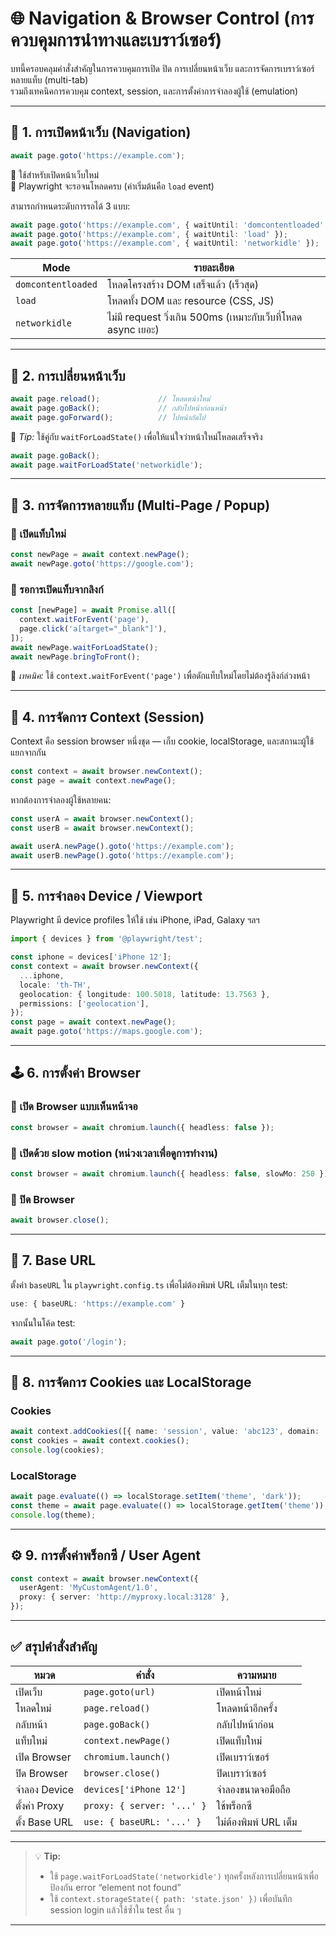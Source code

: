 # 🌐 Navigation & Browser Control (การควบคุมการนำทางและเบราว์เซอร์)

บทนี้ครอบคลุมคำสั่งสำคัญในการควบคุมการเปิด ปิด การเปลี่ยนหน้าเว็บ และการจัดการเบราว์เซอร์หลายแท็บ (multi-tab)  
รวมถึงเทคนิคการควบคุม context, session, และการตั้งค่าการจำลองผู้ใช้ (emulation)

---

## 🧭 1. การเปิดหน้าเว็บ (Navigation)

```ts
await page.goto('https://example.com');
```
🔹 ใช้สำหรับเปิดหน้าเว็บใหม่  
🔹 Playwright จะรอจนโหลดครบ (ค่าเริ่มต้นคือ `load` event)

สามารถกำหนดระดับการรอได้ 3 แบบ:
```ts
await page.goto('https://example.com', { waitUntil: 'domcontentloaded' });
await page.goto('https://example.com', { waitUntil: 'load' });
await page.goto('https://example.com', { waitUntil: 'networkidle' });
```

| Mode | รายละเอียด |
|------|-------------|
| `domcontentloaded` | โหลดโครงสร้าง DOM เสร็จแล้ว (เร็วสุด) |
| `load` | โหลดทั้ง DOM และ resource (CSS, JS) |
| `networkidle` | ไม่มี request วิ่งเกิน 500ms (เหมาะกับเว็บที่โหลด async เยอะ) |

---

## 🔁 2. การเปลี่ยนหน้าเว็บ

```ts
await page.reload();             // โหลดหน้าใหม่
await page.goBack();             // กลับไปหน้าก่อนหน้า
await page.goForward();          // ไปหน้าถัดไป
```

📘 *Tip:* ใช้คู่กับ `waitForLoadState()` เพื่อให้แน่ใจว่าหน้าใหม่โหลดเสร็จจริง

```ts
await page.goBack();
await page.waitForLoadState('networkidle');
```

---

## 📑 3. การจัดการหลายแท็บ (Multi-Page / Popup)

### 🔹 เปิดแท็บใหม่
```ts
const newPage = await context.newPage();
await newPage.goto('https://google.com');
```

### 🔹 รอการเปิดแท็บจากลิงก์
```ts
const [newPage] = await Promise.all([
  context.waitForEvent('page'),
  page.click('a[target="_blank"]'),
]);
await newPage.waitForLoadState();
await newPage.bringToFront();
```

📘 *เทคนิค:* ใช้ `context.waitForEvent('page')` เพื่อดักแท็บใหม่โดยไม่ต้องรู้ลิงก์ล่วงหน้า

---

## 🧩 4. การจัดการ Context (Session)

Context คือ session browser หนึ่งชุด — เก็บ cookie, localStorage, และสถานะผู้ใช้แยกจากกัน

```ts
const context = await browser.newContext();
const page = await context.newPage();
```

หากต้องการจำลองผู้ใช้หลายคน:
```ts
const userA = await browser.newContext();
const userB = await browser.newContext();

await userA.newPage().goto('https://example.com');
await userB.newPage().goto('https://example.com');
```

---

## 🧠 5. การจำลอง Device / Viewport

Playwright มี device profiles ให้ใช้ เช่น iPhone, iPad, Galaxy ฯลฯ

```ts
import { devices } from '@playwright/test';

const iphone = devices['iPhone 12'];
const context = await browser.newContext({
  ...iphone,
  locale: 'th-TH',
  geolocation: { longitude: 100.5018, latitude: 13.7563 },
  permissions: ['geolocation'],
});
const page = await context.newPage();
await page.goto('https://maps.google.com');
```

---

## 🕹️ 6. การตั้งค่า Browser

### 🔹 เปิด Browser แบบเห็นหน้าจอ
```ts
const browser = await chromium.launch({ headless: false });
```

### 🔹 เปิดด้วย slow motion (หน่วงเวลาเพื่อดูการทำงาน)
```ts
const browser = await chromium.launch({ headless: false, slowMo: 250 });
```

### 🔹 ปิด Browser
```ts
await browser.close();
```

---

## 📍 7. Base URL

ตั้งค่า `baseURL` ใน `playwright.config.ts` เพื่อไม่ต้องพิมพ์ URL เต็มในทุก test:
```ts
use: { baseURL: 'https://example.com' }
```

จากนั้นในโค้ด test:
```ts
await page.goto('/login');
```

---

## 🧩 8. การจัดการ Cookies และ LocalStorage

### Cookies
```ts
await context.addCookies([{ name: 'session', value: 'abc123', domain: 'example.com', path: '/' }]);
const cookies = await context.cookies();
console.log(cookies);
```

### LocalStorage
```ts
await page.evaluate(() => localStorage.setItem('theme', 'dark'));
const theme = await page.evaluate(() => localStorage.getItem('theme'));
console.log(theme);
```

---

## ⚙️ 9. การตั้งค่าพร็อกซี / User Agent

```ts
const context = await browser.newContext({
  userAgent: 'MyCustomAgent/1.0',
  proxy: { server: 'http://myproxy.local:3128' },
});
```

---

## ✅ สรุปคำสั่งสำคัญ

| หมวด | คำสั่ง | ความหมาย |
|-------|----------|-----------|
| เปิดเว็บ | `page.goto(url)` | เปิดหน้าใหม่ |
| โหลดใหม่ | `page.reload()` | โหลดหน้าอีกครั้ง |
| กลับหน้า | `page.goBack()` | กลับไปหน้าก่อน |
| แท็บใหม่ | `context.newPage()` | เปิดแท็บใหม่ |
| เปิด Browser | `chromium.launch()` | เปิดเบราว์เซอร์ |
| ปิด Browser | `browser.close()` | ปิดเบราว์เซอร์ |
| จำลอง Device | `devices['iPhone 12']` | จำลองขนาดจอมือถือ |
| ตั้งค่า Proxy | `proxy: { server: '...' }` | ใช้พร็อกซี |
| ตั้ง Base URL | `use: { baseURL: '...' }` | ไม่ต้องพิมพ์ URL เต็ม |

---

> 💡 **Tip:**  
> - ใช้ `page.waitForLoadState('networkidle')` ทุกครั้งหลังการเปลี่ยนหน้าเพื่อป้องกัน error “element not found”  
> - ใช้ `context.storageState({ path: 'state.json' })` เพื่อบันทึก session login แล้วใช้ซ้ำใน test อื่น ๆ  

---
